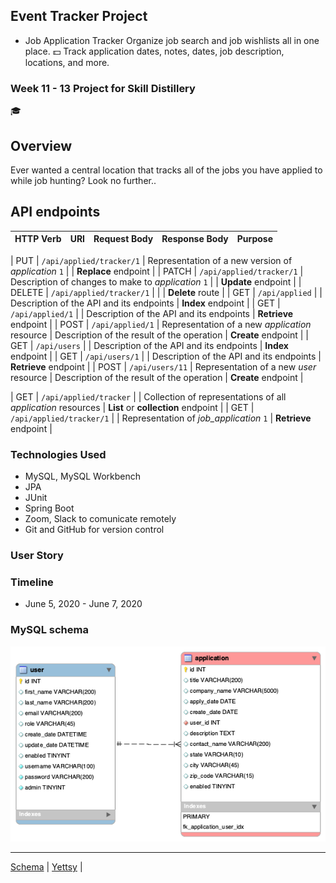## Event Tracker Project
* Job Application Tracker
Organize job search and job wishlists all in one place.
	:dollar:
  Track application dates, notes, dates, job description, locations, and more.

### Week 11 - 13 Project for Skill Distillery
:mortar_board:


## Overview
 Ever wanted a central location that tracks all of the jobs you have applied to while job hunting?
 Look no further..
## API endpoints
| HTTP Verb | URI                  | Request Body | Response Body | Purpose |
|-----------|----------------------|--------------|---------------|---------|


| PUT       | `/api/applied/tracker/1`   | Representation of a new version of _application_ `1` | | **Replace** endpoint |
| PATCH     | `/api/applied/tracker/1`   | Description of changes to make to _application_ `1` | | **Update** endpoint |
| DELETE    | `/api/applied/tracker/1`   |              | | **Delete** route |
| GET       | `/api/applied`            |              | Description of the API and its endpoints | **Index** endpoint |
| GET       | `/api/applied/1`            |              | Description of the API and its endpoints | **Retrieve** endpoint |
| POST      | `/api/applied/1`      | Representation of a new _application_ resource | Description of the result of the operation | **Create** endpoint |
| GET       | `/api/users`            |              | Description of the API and its endpoints | **Index** endpoint |
| GET       | `/api/users/1`            |              | Description of the API and its endpoints | **Retrieve** endpoint |
| POST      | `/api/users/11`      | Representation of a new _user_ resource | Description of the result of the operation | **Create** endpoint |

| GET       | `/api/applied/tracker`      |              | Collection of representations of all _application_ resources | **List** or **collection** endpoint |
| GET       | `/api/applied/tracker/1`   |              | Representation of _job_application_ `1` | **Retrieve** endpoint |
### Technologies Used
* MySQL, MySQL Workbench
* JPA
* JUnit
* Spring Boot
* Zoom, Slack to comunicate remotely
* Git and GitHub for version control


### User Story

### Timeline
* June 5, 2020 - June 7, 2020

### MySQL schema
![JobTracker](https://github.com/yettsyjk/EventTrackerProject/blob/master/DB/jobtrackerdb.png?raw=true)
<hr>

[Schema](schema.md) | [Yettsy](https://www.linkedin.com/in/yettsy-jo-knapp/) |
